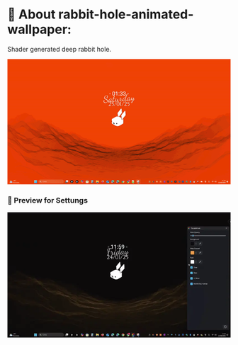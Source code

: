 # 💫 About rabbit-hole-animated-wallpaper:

Shader generated deep rabbit hole.

<div align="center">
  <a href="https://rabbit-world.github.io">
    <img src="https://github.com/Rabbit-World/rabbit-hole-animated-wallpaper/blob/main/preview.gif?raw=true" />
  </a>
</div>

### 🎥 Preview for Settungs

<div align="center">
  <a href="https://rabbit-world.github.io">
    <img src="https://github.com/Rabbit-World/rabbit-hole-animated-wallpaper/blob/main/preview.webp?raw=true" />
  </a>
</div>
